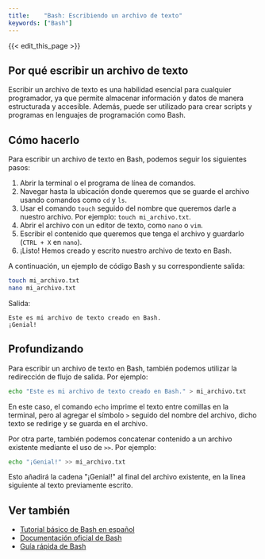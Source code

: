 ```yaml
---
title:    "Bash: Escribiendo un archivo de texto"
keywords: ["Bash"]
---
```


{{< edit_this_page >}}

## Por qué escribir un archivo de texto

Escribir un archivo de texto es una habilidad esencial para cualquier programador, ya que permite almacenar información y datos de manera estructurada y accesible. Además, puede ser utilizado para crear scripts y programas en lenguajes de programación como Bash.

## Cómo hacerlo

Para escribir un archivo de texto en Bash, podemos seguir los siguientes pasos:

1. Abrir la terminal o el programa de línea de comandos.
2. Navegar hasta la ubicación donde queremos que se guarde el archivo usando comandos como `cd` y `ls`.
3. Usar el comando `touch` seguido del nombre que queremos darle a nuestro archivo. Por ejemplo: `touch mi_archivo.txt`.
4. Abrir el archivo con un editor de texto, como `nano` o `vim`.
5. Escribir el contenido que queremos que tenga el archivo y guardarlo (`CTRL + X` en `nano`).
6. ¡Listo! Hemos creado y escrito nuestro archivo de texto en Bash.

A continuación, un ejemplo de código Bash y su correspondiente salida:

```Bash
touch mi_archivo.txt
nano mi_archivo.txt
```

Salida:

```
Este es mi archivo de texto creado en Bash.
¡Genial!
```

## Profundizando

Para escribir un archivo de texto en Bash, también podemos utilizar la redirección de flujo de salida. Por ejemplo:

```Bash
echo "Este es mi archivo de texto creado en Bash." > mi_archivo.txt
```

En este caso, el comando `echo` imprime el texto entre comillas en la terminal, pero al agregar el símbolo `>` seguido del nombre del archivo, dicho texto se redirige y se guarda en el archivo.

Por otra parte, también podemos concatenar contenido a un archivo existente mediante el uso de `>>`. Por ejemplo:

```Bash
echo "¡Genial!" >> mi_archivo.txt
```

Esto añadirá la cadena "¡Genial!" al final del archivo existente, en la línea siguiente al texto previamente escrito.

## Ver también

- [Tutorial básico de Bash en español](https://www.tutorialeslinux.com/tutorial-bash/)
- [Documentación oficial de Bash](https://www.gnu.org/software/bash/manual/)
- [Guía rápida de Bash](https://devhints.io/bash)